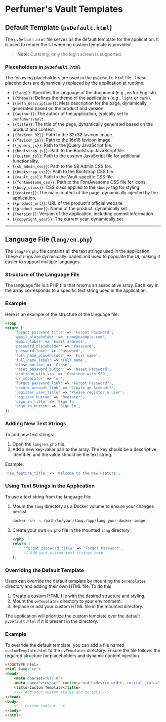 # Perfumer's Vault Templates

## Default Template (`pvDefault.html`)

The `pvDefault.html` file serves as the default template for the application. It is used to render the UI when no custom template is provided.

> **Note:** Currently, only the login screen is supported.

### Placeholders in `pvDefault.html`

The following placeholders are used in the `pvDefault.html` file. These placeholders are dynamically replaced by the application at runtime:

- `{{lang}}`: Specifies the language of the document (e.g., `en` for English).
- `{{theme}}`: Defines the theme of the application (e.g., `light` or `dark`).
- `{{meta_description}}`: Meta description for the page, dynamically generated based on the product and version.
- `{{author}}`: The author of the application, typically set to `perfumersvault`.
- `{{title}}`: The title of the page, dynamically generated based on the product and context.
- `{{favicon_32}}`: Path to the 32x32 favicon image.
- `{{favicon_16}}`: Path to the 16x16 favicon image.
- `{{jquery_js}}`: Path to the jQuery JavaScript file.
- `{{bootstrap_js}}`: Path to the Bootstrap JavaScript file.
- `{{custom_js}}`: Path to the custom JavaScript file for additional functionality.
- `{{sb_admin_css}}`: Path to the SB Admin CSS file.
- `{{bootstrap_css}}`: Path to the Bootstrap CSS file.
- `{{vault_css}}`: Path to the Vault-specific CSS file.
- `{{fontawesome_css}}`: Path to the FontAwesome CSS file for icons.
- `{{body_class}}`: CSS class applied to the `<body>` tag for styling.
- `{{content}}`: The main content of the page, dynamically injected by the application.
- `{{product_url}}`: URL of the product's official website.
- `{{product_name}}`: Name of the product, dynamically set.
- `{{version}}`: Version of the application, including commit information.
- `{{copyright_year}}`: The current year, dynamically set.

---

## Language File (`lang/en.php`)

The `lang/en.php` file contains all the text strings used in the application. These strings are dynamically loaded and used to populate the UI, making it easier to support multiple languages.

### Structure of the Language File

The language file is a PHP file that returns an associative array. Each key in the array corresponds to a specific text string used in the application.

### Example

Here is an example of the structure of the language file:

```php
<?php
return [
    'forgot_password_title' => 'Forgot Password',
    'email_placeholder' => 'name@example.com',
    'email_label' => 'Email address',
    'password_placeholder' => 'Password',
    'password_label' => 'Password',
    'full_name_placeholder' => 'Full name',
    'full_name_label' => 'Full name',
    'close_button' => 'Close',
    'reset_password_button' => 'Reset Password',
    'continue_with_sso' => 'Continue with SSO',
    'or_separator' => 'or',
    'forgot_password_link' => 'Forgot Password?',
    'create_account_link' => 'Create an Account!',
    'register_user_title' => 'Please register a user',
    'register_button' => 'Register',
    'sign_in_title' => 'Sign In',
    'sign_in_button' => 'Sign In',
];
```

### Adding New Text Strings

To add new text strings:

1. Open the `lang/en.php` file.
2. Add a new key-value pair to the array. The key should be a descriptive identifier, and the value should be the text string.

Example:

```php
'new_feature_title' => 'Welcome to the New Feature',
```

### Using Text Strings in the Application

To use a text string from the language file:

1. Mount the `lang` directory as a Docker volume to ensure your changes persist:
    ```bash
    docker run -v /path/to/your/lang:/app/lang your-docker-image
    ```
2. Create your own `en.php` file in the mounted `lang` directory:
    ```php
    <?php
    return [
         'forgot_password_title' => 'Forgot Password',
         // Add your custom text strings here
    ];
    ```


### Overriding the Default Template

Users can override the default template by mounting the `pvTemplates` directory and adding their own HTML file. To do this:

1. Create a custom HTML file with the desired structure and styling.
2. Mount the `pvTemplates` directory to your environment.
3. Replace or add your custom HTML file in the mounted directory.

The application will prioritize the custom template over the default `pvDefault.html` if it is present in the directory.

### Example

To override the default template, you can add a file named `customTemplate.html` to the `pvTemplates` directory. Ensure the file follows the required structure for placeholders and dynamic content injection.

```html
<!DOCTYPE html>
<html lang="en">
<head>
    <meta charset="UTF-8">
    <meta name="viewport" content="width=device-width, initial-scale=1.0">
    <title>Custom Template</title>
    <!-- Add your custom styles and scripts -->
</head>
<body>
    <!-- Custom content -->
</body>
</html>
```
